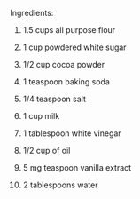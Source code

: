 Ingredients:

1. 1.5 cups all purpose flour 

2. 1 cup powdered white sugar 

3. 1/2 cup cocoa powder 

4. 1 teaspoon baking soda

5. 1/4 teaspoon salt

6. 1 cup milk

7. 1 tablespoon white vinegar

8. 1/2 cup of oil

9. 5 mg teaspoon vanilla extract

10. 2 tablespoons water 
